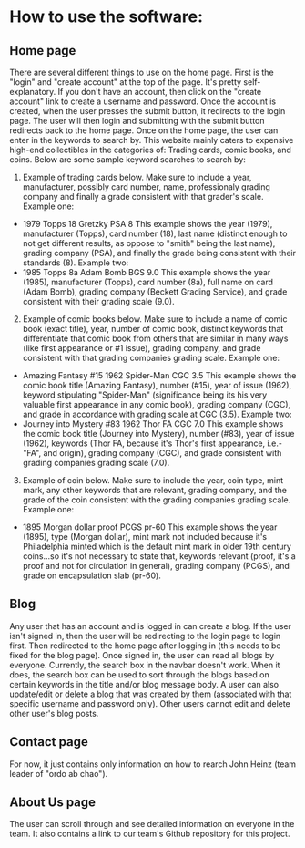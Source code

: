 # How to use the software: 
## Home page
There are several different things to use on the home page. First is the "login" and "create account" at the top of the page. It's 
pretty self-explanatory. If you don't have an account, then click on the "create account" link to create a username and password. 
Once the account is created, when the user presses the submit button, it redirects to the login page. The user will then login and 
submitting with the submit button redirects back to the home page. Once on the home page, the user can enter in the keywords to 
search by. This website mainly caters to expensive high-end collectibles in the categories of: Trading cards, comic books, and coins. 
Below are some sample keyword searches to search by:
1. Example of trading cards below. Make sure to include a year, manufacturer, possibly card number, name, professionaly grading 
company and finally a grade consistent with that grader's scale.
Example one:
- 1979 Topps 18 Gretzky PSA 8
This example shows the year (1979), manufacturer (Topps), card number (18), last name (distinct enough to not get different results, as
oppose to "smith" being the last name), grading company (PSA), and finally the grade being consistent with their standards (8).
Example two:
- 1985 Topps 8a Adam Bomb BGS 9.0
This example shows the year (1985), manufacturer (Topps), card number (8a), full name on card (Adam Bomb), grading company (Beckett 
Grading Service), and grade consistent with their grading scale (9.0).
2. Example of comic books below. Make sure to include a name of comic book (exact title), year, number of comic book, distinct keywords that 
differentiate that comic book from others that are similar in many ways (like first appearance or #1 issue), grading company, and grade 
consistent with that grading companies grading scale.
Example one:
- Amazing Fantasy #15 1962 Spider-Man CGC 3.5
This example shows the comic book title (Amazing Fantasy), number (#15), year of issue (1962), keyword stipulating "Spider-Man" (significance being its his very valuable 
first appearance in any comic book), grading company (CGC), and grade in accordance with grading scale at CGC (3.5).
Example two:
- Journey into Mystery #83 1962 Thor FA CGC 7.0
This example shows the comic book title (Journey into Mystery), number (#83), year of issue (1962), keywords (Thor FA, because it's Thor's first 
appearance, i.e.- "FA", and origin), grading company (CGC), and grade consistent with grading companies grading scale (7.0).
3. Example of coin below. Make sure to include the year, coin type, mint mark, any other keywords that are relevant, grading company, and 
the grade of the coin consistent with the grading companies grading scale.
Example one:
- 1895 Morgan dollar proof PCGS pr-60
This example shows the year (1895), type (Morgan dollar), mint mark not included because it's Philadelphia minted which is the default mint 
mark in older 19th century coins...so it's not necessary to state that, keywords relevant (proof, it's a proof and not for circulation in 
general), grading company (PCGS), and grade on encapsulation slab (pr-60).
## Blog
Any user that has an account and is logged in can create a blog. If the user isn't signed in, then the user will be redirecting to the login 
page to login first. Then redirected to the home page after logging in (this needs to be fixed for the blog page). Once signed in, the user 
can read all blogs by everyone. Currently, the search box in the navbar doesn't work. When it does, the search box can be used to sort 
through the blogs based on certain keywords in the title and/or blog message body. A user can also update/edit or delete a blog that was 
created by them (associated with that specific username and password only). Other users cannot edit and delete other user's blog posts.
## Contact page
For now, it just contains only information on how to rearch John Heinz (team leader of "ordo ab chao").
## About Us page
The user can scroll through and see detailed information on everyone in the team. It also contains a link to our team's Github repository 
for this project.
